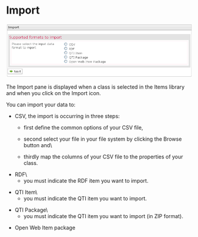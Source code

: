<!--
author:
    - 'Jérôme Bogaerts'
created_at: '2012-03-19 19:22:07'
updated_at: '2013-03-13 13:33:25'
tags:
    - 'Manage Items'
-->

Import
======

![](../resources/Items-import.png)

The Import pane is displayed when a class is selected in the Items library and when you click on the Import icon.

You can import your data to:

-   CSV, the import is occurring in three steps:<br/>

    - first define the common options of your CSV file,<br/>

    - second select your file in your file system by clicking the Browse button and\
    - thirdly map the columns of your CSV file to the properties of your class.

<!-- -->

-   RDF\
    - you must indicate the RDF item you want to import.

<!-- -->

-   QTI Item\
    - you must indicate the QTI item you want to import.

<!-- -->

-   QTI Package\
    - you must indicate the QTI item you want to import (in ZIP format).

<!-- -->

-   Open Web Item package


